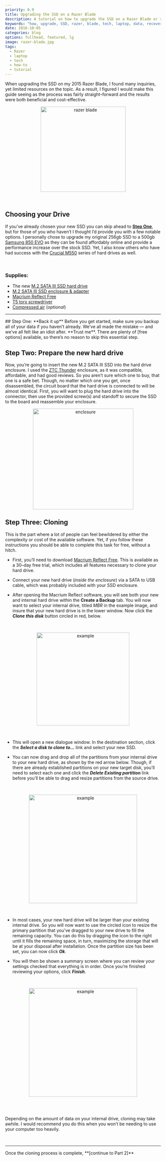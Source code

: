 ```yaml
---
priority: 0.9
title: Upgrading the SSD on a Razer Blade
description: A tutorial on how to upgrade the SSD on a Razer Blade or similar laptop
keywords: "how, upgrade, SSD, razer, blade, tech, laptop, data, recovery, tutorial"
date: 2016-10-05
categories: blog
options: fullhead, featured, lg
image: razer-blade.jpg
tags:
  - Razer
  - laptop
  - tech
  - how-to
  - tutorial
---
```


  When upgrading the SSD on my 2015 Razer Blade, I found many inquiries, yet limited resources on the topic. As a result, I figured I would make this guide seeing as the process was fairly straight&ndash;forward and the results were both beneficial and cost-effective.
<br>

<p align="center">
  <img src="https://cloud.githubusercontent.com/assets/16360374/20456077/939ebbfa-ae21-11e6-925c-6a0d4c60a4ca.png" height="275" alt="razer blade" title="Razer Blade"/>
</p>
<br>

## Choosing your Drive
  If you&rsquo;ve already chosen your new SSD you can skip ahead to [**Step One**](#step1), but for those of you who haven&rsquo;t I thought I&rsquo;d provide you with a few notable options.
  I personally chose to upgrade my original 256gb SSD to a 500gb [Samsung 850 EVO] as they can be found affordably online and provide a performance increase over the stock SSD. Yet, I also know others who have had success with the [Crucial M550] series of hard drives as well.

<br>

### Supplies:
 * The new [M.2 SATA III SSD hard drive]
 * [M.2 SATA III SSD enclosure & adapter]
 * [Macrium Reflect Free]
 * [T5 torx screwdriver]
 * [Compressed air] (*optional*)

<hr>
## Step One: **Back it up**
<a name="step1"/>
  Before you get started, make sure you backup all of your data if you haven&rsquo;t already. We&rsquo;ve all made the mistake &mdash; and we&rsquo;ve all felt like an idiot after. **Trust me**. There are plenty of [free options] available, so there&rsquo;s no reason to skip this essential step.


## Step Two: **Prepare the new hard drive**

  Now, you&rsquo;re going to insert the new M.2 SATA III SSD into the hard drive enclosure. I used the [ZTC Thunder] enclosure, as it was compatible, affordable, and had good reviews. So you aren&rsquo;t sure which one to buy, that one is a safe bet. Though, no matter which one you get, once disassembled, the circuit board that the hard drive is connected to will be almost identical. First, you will want to plug the hard drive into the connector, then use the provided screw(s) and standoff to secure the SSD to the board and reassemble your enclosure.
  <p align="center">
    <img src="https://cloud.githubusercontent.com/assets/16360374/20453970/89a96ac4-ade9-11e6-9a3b-5dc8290c8ada.jpg" height="325" align="center" alt="enclosure" title="Enclosure"/>
  </p>

## Step Three: **Cloning**
  This is the part where a lot of people can feel bewildered by either the complexity or cost of the available software. Yet, if you follow these instructions you should be able to complete this task for free, without a hitch.
  <br>

  * First, you&rsquo;ll need to download [Macrium Reflect Free]. This is available as a 30&ndash;day free trial, which includes all features necessary to clone your hard drive.

  * Connect your new hard drive (*inside the enclosure*) via a SATA to USB cable, which was probably included with your SSD enclosure.

  * After opening the Macrium Reflect software, you will see both your new and internal hard drive within the **Create a Backup** tab. You will now want to select your internal drive, titled *MBR* in the example image, and insure that your new hard drive is in the lower window. Now click the ***Clone this disk*** button circled in red, below.
  <br>
  <p align="center">
    <img src="https://cloud.githubusercontent.com/assets/16360374/20454261/29f2ed38-adf0-11e6-959e-8c12611a4dbb.png" height="300" alt="example" title="example"/>
  </p><br>

  * This will open a new dialogue window. In the destination section, click the ***Select a disk to clone to...*** link and select your new SSD.

  * You can now drag and drop all of the partitions from your internal drive to your new hard drive, as shown by the red arrow below.
  Though, if there are already established partitions on your new target disk, you&rsquo;ll need to select each one and click the ***Delete Existing partition*** link before you&rsquo;ll be able to drag and resize partitions from the source drive.
  <br>
  <p align="center">
  	<img src="https://cloud.githubusercontent.com/assets/16360374/20454353/78777002-adf3-11e6-940a-27002b3846d9.png" height="350" alt="example" title="example"/>
  </p><br>

  * In most cases, your new hard drive will be larger than your existing internal drive. So you will now want to use the circled icon to resize the primary partition that you&rsquo;ve dragged to your new drive to fill the remaining capacity. You can do this by dragging the icon to the right until it fills the remaining space, in turn, maximizing the storage that will be at your disposal after installation. Once the partition size has been set, you can now click ***Ok***.

  * You will then be shown a summary screen where you can  review your settings checked that everything is in order. Once you&rsquo;re finished reviewing your options, click ***Finish***.
  <br>
  <p align="center">
    <img src="https://cloud.githubusercontent.com/assets/16360374/20454386/9d73af46-adf4-11e6-9d66-5c71dab08c20.png" height="350" alt="example" title="example"/>
  </p><br>

  <br>

  <p class="h-note"> Depending on the amount of data on your internal drive, cloning may take awhile. I would recommend you do this when you won&rsquo;t be needing to use your computer too heavily.</p>

<br>
<hr>
Once the cloning process is complete, **[continue to Part 2]**

<br>

<!--------------------------------- Links ------------------------------------->
[Samsung 850 EVO]: https://www.amazon.com/Samsung-850-EVO-Internal-MZ-N5E500BW/dp/B00TGIW1XG/ref=sr_1_13?s=pc&ie=UTF8&qid=1479538259&sr=1-13&keywords=m.2+ssd+cable
[Crucial M550]: https://www.amazon.com/Crucial-256GB-Internal-Solid-CT256M550SSD4/dp/B00ITFZTHC/ref=sr_1_fkmr0_2?ie=UTF8&qid=1479540595&sr=8-2-fkmr0&keywords=crucial%2Bm500%2Bm.2%2Bsata&th=1
[M.2 SATA III SSD hard drive]: https://www.amazon.com/Samsung-850-EVO-Internal-MZ-N5E500BW/dp/B00TGIW1XG/ref=sr_1_13?s=pc&ie=UTF8&qid=1479538259&sr=1-13&keywords=m.2+ssd+cable
[M.2 SATA III SSD enclosure & adapter]: https://www.amazon.com/gp/product/B00KQ4LNJC/ref=oh_aui_detailpage_o06_s00?ie=UTF8&psc=1
[Macrium Reflect Free]: http://www.macrium.com/reflectfree.aspx
[T5 torx screwdriver]: https://www.amazon.com/gp/product/B01FAN2MLQ/ref=oh_aui_detailpage_o00_s00?ie=UTF8&psc=1
[Compressed air]: https://www.amazon.com/Compressed-Professional-Blow-Off-Electronics/dp/B015UNJZAC/ref=sr_1_2?ie=UTF8&qid=1479548500&sr=8-2-spons&keywords=compressed+air&psc=1
[free options]: https://www.lifewire.com/free-backup-software-tools-2617964
[ZTC Thunder]: https://www.amazon.com/gp/product/B00KQ4LNJC/ref=oh_aui_detailpage_o06_s00?ie=UTF8&psc=1
[continue to Part 2]: https://tterb.github.io/blog/how-to-upgrade-ssd-pt2.html
